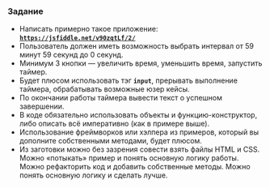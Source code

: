 ### Задание ###
- Написать примерно такое приложение:
[**`https://jsfiddle.net/v90zqtLf/2/`**](https://jsfiddle.net/v90zqtLf/2/)
- Пользователь должен иметь возможность выбрать интервал от 59 минут 59 секунд
до 0 секунд.
- Минимум 3 кнопки&nbsp;&mdash; увеличить время, уменьшить время, запустить
таймер.
- Будет плюсом использовать тэг **`input`**, прерывать выполнение таймера,
обрабатывать возможные юзер кейсы.
- По окончании работы таймера вывести текст о успешном завершении.
- В коде обязательно использовать объекты и функцию-конструктор, либо описать
всё императивно (как в примере выше).
- Использование фреймворков или хэлпера из примеров, который вы дополните
собственными методами, будет плюсом.
- Из заготовки можно без зазрения совести взять файлы HTML и CSS. Можно
&laquo;потыкать&raquo; пример и понять основную логику работы. Можно
рефакторить код и добавить собственные методы. Можно понять основную логику и
сделать лучше.
